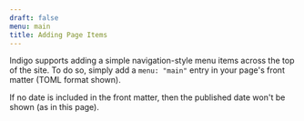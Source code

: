 ```yaml
---
draft: false
menu: main
title: Adding Page Items
---
```


Indigo supports adding a simple navigation-style menu items across the top of the site. To do so, simply add a `menu: "main"` entry in your page's front matter (TOML format shown).

If no date is included in the front matter, then the published date won't be shown (as in this page).